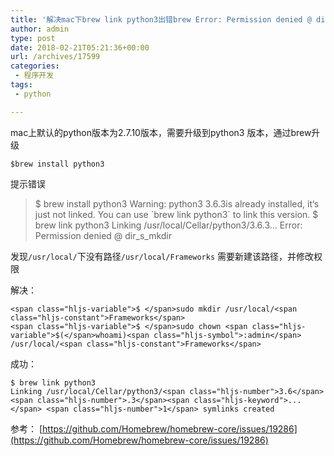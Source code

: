 ```yaml
---
title: '解决mac下brew link python3出错brew Error: Permission denied @ dir_s_mkdir – /usr/local/Frameworks'
author: admin
type: post
date: 2018-02-21T05:21:36+00:00
url: /archives/17599
categories:
 - 程序开发
tags:
 - python

---
```

mac上默认的python版本为2.7.10版本，需要升级到python3 版本，通过brew升级

```
$brew install python3
```

提示错误

> $ brew install python3 Warning: python3 3.6.3is already installed, it‘s just not linked. You can use \`brew link python3\` to link this version. $ brew link python3 Linking /usr/local/Cellar/python3/3.6.3… Error: Permission denied @ dir\_s\_mkdir

发现`/usr/local/`下没有路径`/usr/local/Frameworks`
需要新建该路径，并修改权限

解决：

```hljs ruby has-numbering
<span class="hljs-variable">$ </span>sudo mkdir /usr/local/<span class="hljs-constant">Frameworks</span>
<span class="hljs-variable">$ </span>sudo chown <span class="hljs-variable">$(</span>whoami)<span class="hljs-symbol">:admin</span> /usr/local/<span class="hljs-constant">Frameworks</span>
```

成功：

```hljs r has-numbering
$ brew link python3
Linking /usr/local/Cellar/python3/<span class="hljs-number">3.6</span><span class="hljs-number">.3</span><span class="hljs-keyword">...</span> <span class="hljs-number">1</span> symlinks created
```

参考：
[https://github.com/Homebrew/homebrew-core/issues/19286](https://github.com/Homebrew/homebrew-core/issues/19286)